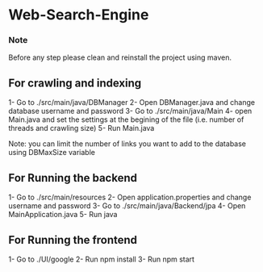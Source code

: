 # Web-Search-Engine

### Note
Before any step please clean and reinstall the project using maven.

## For crawling and indexing
1- Go to ./src/main/java/DBManager
2- Open DBManager.java and change database username and password
3- Go to ./src/main/java/Main
4- open Main.java and set the settings at the begining of the file (i.e. number of threads and crawling size)
5- Run Main.java

Note: you can limit the number of links you want to add to the database using DBMaxSize variable

## For Running the backend
1- Go to ./src/main/resources
2- Open application.properties and change username and password
3- Go to ./src/main/java/Backend/jpa
4- Open MainApplication.java
5- Run java

## For Running the frontend
1- Go to ./UI/google
2- Run npm install
3- Run npm start
